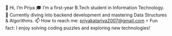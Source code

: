 👋 Hi, I’m Priya 
🎓 I’m a first-year B.Tech student in Information Technology.
🌱 Currently diving into backend development and mastering Data Structures & Algorithms.
📫 How to reach me: priyakatariya2007@gmail.com
⚡ Fun fact: I enjoy solving coding puzzles and exploring new technologies!
<!---
Priyakatariya/Priyakatariya is a ✨ special ✨ repository because its `README.md` (this file) appears on your GitHub profile.
You can click the Preview link to take a look at your changes.
--->
